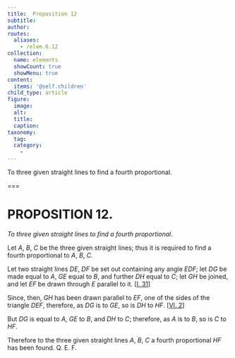 ```yaml
---
title:  Proposition 12
subtitle: 
author:
routes:
  aliases:
    - /elem.6.12
collection:
  name: elements
  showCount: true
  showMenu: true
content:
  items: '@self.children'
child_type: article
figure:
  image:
  alt:
  title:
  caption:
taxonomy:
  tag:
  category:
    - 
---
```


<p><emph>To three given straight lines to find a fourth proportional</emph>. </p>

===

<pb n="215"/><h1>PROPOSITION 12.</h1>
<p><em>To three given straight lines to find a fourth proportional</em>. </p>

<p>Let <em>A</em>, <em>B</em>, <em>C</em> be the three given straight lines; thus it is required to find a fourth proportional to <em>A</em>, <em>B</em>, <em>C</em>. 
      </p>

<p>Let two straight lines <em>DE</em>, <em>DF</em> be set out containing any angle <em>EDF</em>; let <em>DG</em> be made equal to <em>A</em>, <em>GE</em> equal to <em>B</em>, and further <em>DH</em> equal to <em>C</em>; let <em>GH</em> be joined, and let <em>EF</em> be drawn through <em>E</em> parallel to it. [<a href="/elem.1.31">I. 31</a>] </p>

<p>Since, then, <em>GH</em> has been drawn parallel to <em>EF</em>, one of the sides of the triangle <em>DEF</em>, therefore, as <em>DG</em> is to <em>GE</em>, so is <em>DH</em> to <em>HF</em>. [<a href="/elem.6.2">VI. 2</a>] </p>

<p>But <em>DG</em> is equal to <em>A</em>, <em>GE</em> to <em>B</em>, and <em>DH</em> to <em>C</em>; therefore, as <em>A</em> is to <em>B</em>, so is <em>C</em> to <em>HF</em>. </p>

<p>Therefore to the three given straight lines <em>A</em>, <em>B</em>, <em>C</em> a fourth proportional <em>HF</em> has been found. Q. E. F.</p>
